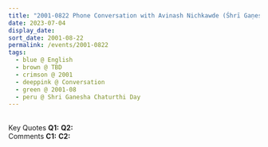 ```yaml
---
title: "2001-0822 Phone Conversation with Avinash Nichkawde (Śhrī Gaṇeśha Chaturthī Day)"
date: 2023-07-04
display_date: 
sort_date: 2001-08-22
permalink: /events/2001-0822
tags:
  - blue @ English
  - brown @ TBD
  - crimson @ 2001
  - deeppink @ Conversation
  - green @ 2001-08
  - peru @ Shri Ganesha Chaturthi Day
---
```


<br>

<wave-list>
  <list-title color="DarkSeaGreen" width="55">Key Quotes</list-title>
  <list-item color="BlanchedAlmond" width="280"><b>Q1:</b> <i></i></list-item>
  <list-item color="Lavender" width="280"><b>Q2:</b> <i></i></list-item>
</wave-list>

<br>

<wave-list>
  <list-title color="DarkSeaGreen" width="55">Comments</list-title>
  <list-item color="BlanchedAlmond" width="280"><b>C1:</b> <i></i></list-item>
  <list-item color="Lavender" width="280"><b>C2:</b> <i></i></list-item>
</wave-list>